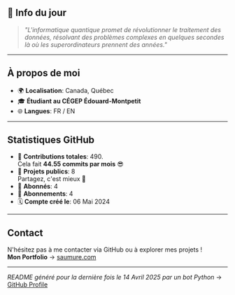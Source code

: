 

## 💭 Info du jour
> *"L'informatique quantique promet de révolutionner le traitement des données, résolvant des problèmes complexes en quelques secondes là où les superordinateurs prennent des années."*

---

## À propos de moi
- 🌍 **Localisation**: Canada, Québec
- 🎓 **Étudiant au CÉGEP Édouard-Montpetit**
- 🌐 **Langues**: FR / EN

---

## Statistiques GitHub
- 🧮 **Contributions totales**: 490.  
  Cela fait **44.55 commits par mois** 😎
- 📂 **Projets publics**: 8  
  Partagez, c'est mieux 🤝
- 👥 **Abonnés**: 4
- 👀 **Abonnements**: 4
- 🗓️ **Compte créé le**: 06 Mai 2024

---

## Contact
N'hésitez pas à me contacter via GitHub ou à explorer mes projets !  
**Mon Portfolio** -> [saumure.com](https://saumure.com)

---

*README généré pour la dernière fois le 14 Avril 2025 par un bot Python* -> [GitHub Profile](https://github.com/HenriSaumure/HenriSaumure)

